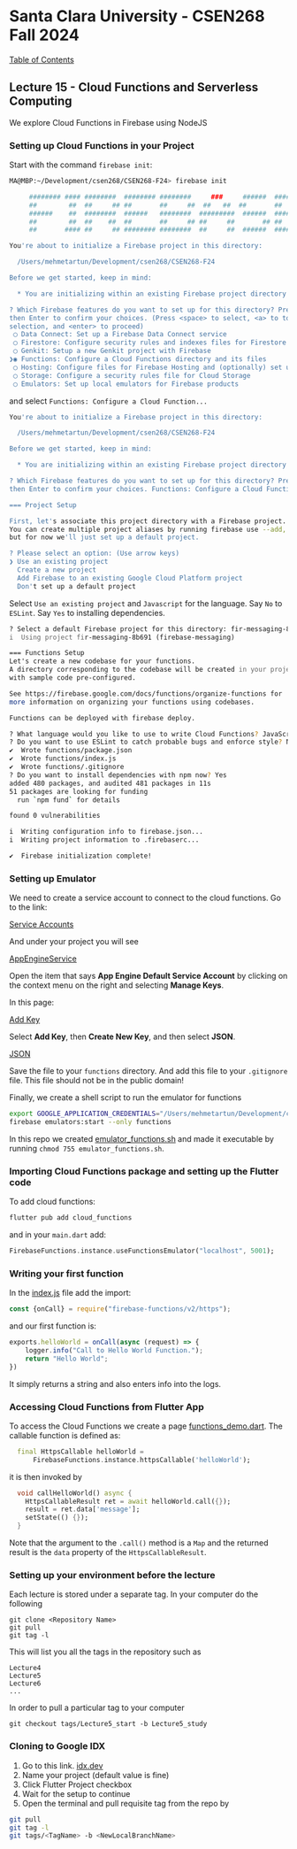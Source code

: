 # Santa Clara University - CSEN268 Fall 2024

[Table of Contents](/toc.md)


## Lecture 15 - Cloud Functions and Serverless Computing
We explore Cloud Functions in Firebase using NodeJS

### Setting up Cloud Functions in your Project
Start with the command `firebase init`:
```zsh
MA@MBP:~/Development/csen268/CSEN268-F24> firebase init

     ######## #### ########  ######## ########     ###     ######  ########
     ##        ##  ##     ## ##       ##     ##  ##   ##  ##       ##
     ######    ##  ########  ######   ########  #########  ######  ######
     ##        ##  ##    ##  ##       ##     ## ##     ##       ## ##
     ##       #### ##     ## ######## ########  ##     ##  ######  ########

You're about to initialize a Firebase project in this directory:

  /Users/mehmetartun/Development/csen268/CSEN268-F24

Before we get started, keep in mind:

  * You are initializing within an existing Firebase project directory

? Which Firebase features do you want to set up for this directory? Press Space to select features, 
then Enter to confirm your choices. (Press <space> to select, <a> to toggle all, <i> to invert 
selection, and <enter> to proceed)
 ◯ Data Connect: Set up a Firebase Data Connect service
 ◯ Firestore: Configure security rules and indexes files for Firestore
 ◯ Genkit: Setup a new Genkit project with Firebase
❯◉ Functions: Configure a Cloud Functions directory and its files
 ◯ Hosting: Configure files for Firebase Hosting and (optionally) set up GitHub Action deploys
 ◯ Storage: Configure a security rules file for Cloud Storage
 ◯ Emulators: Set up local emulators for Firebase products
```
and select `Functions: Configure a Cloud Function...`
```zsh
You're about to initialize a Firebase project in this directory:

  /Users/mehmetartun/Development/csen268/CSEN268-F24

Before we get started, keep in mind:

  * You are initializing within an existing Firebase project directory

? Which Firebase features do you want to set up for this directory? Press Space to select features, 
then Enter to confirm your choices. Functions: Configure a Cloud Functions directory and its files

=== Project Setup

First, let's associate this project directory with a Firebase project.
You can create multiple project aliases by running firebase use --add, 
but for now we'll just set up a default project.

? Please select an option: (Use arrow keys)
❯ Use an existing project 
  Create a new project 
  Add Firebase to an existing Google Cloud Platform project 
  Don't set up a default project 
```
Select `Use an existing project` and `Javascript` for the language. Say `No` to `ESLint`. Say `Yes` to installing dependencies.
```zsh
? Select a default Firebase project for this directory: fir-messaging-8b691 (firebase-messaging)
i  Using project fir-messaging-8b691 (firebase-messaging)

=== Functions Setup
Let's create a new codebase for your functions.
A directory corresponding to the codebase will be created in your project
with sample code pre-configured.

See https://firebase.google.com/docs/functions/organize-functions for
more information on organizing your functions using codebases.

Functions can be deployed with firebase deploy.

? What language would you like to use to write Cloud Functions? JavaScript
? Do you want to use ESLint to catch probable bugs and enforce style? No
✔  Wrote functions/package.json
✔  Wrote functions/index.js
✔  Wrote functions/.gitignore
? Do you want to install dependencies with npm now? Yes
added 480 packages, and audited 481 packages in 11s
51 packages are looking for funding
  run `npm fund` for details

found 0 vulnerabilities

i  Writing configuration info to firebase.json...
i  Writing project information to .firebaserc...

✔  Firebase initialization complete!
```

### Setting up Emulator
We need to create a service account to connect to the cloud functions. Go to the link:

[Service Accounts](https://console.cloud.google.com/iam-admin/serviceaccounts)

And under your project you will see

[AppEngineService](/assets/images/ServiceAccountSetup.png) 

Open the item that says **App Engine Default Service Account** by clicking on the 
context menu on the right and selecting **Manage Keys**. 

In this page:

[Add Key](/assets/images/AddKeyPage.png)

Select **Add Key**, then **Create New Key**, and then select **JSON**.

[JSON](/assets/images/CreateJsonKey.png)

Save the file to your `functions` directory. And add this file to your `.gitignore` file. 
This file should not be in the public domain!

Finally, we create a shell script to run the emulator for functions
```zsh
export GOOGLE_APPLICATION_CREDENTIALS="/Users/mehmetartun/Development/csen268/CSEN268-F24/functions/fir-messaging-8b691-18ea76b9df31.json"
firebase emulators:start --only functions
```
In this repo we created [emulator_functions.sh](/emulator_functions.sh) and made it executable by running `chmod 755 emulator_functions.sh`.

### Importing Cloud Functions package and setting up the Flutter code
To add cloud functions:
```zsh
flutter pub add cloud_functions
```
and in your `main.dart` add:
```dart
FirebaseFunctions.instance.useFunctionsEmulator("localhost", 5001);
```

### Writing your first function
In the [index.js](/functions/index.js) file add the import:
```js
const {onCall} = require("firebase-functions/v2/https");
```
and our first function is:
```js
exports.helloWorld = onCall(async (request) => {
    logger.info("Call to Hello World Function.");
    return "Hello World";
})
```
It simply returns a string and also enters info into the logs.

### Accessing Cloud Functions from Flutter App
To access the Cloud Functions we create a page [functions_demo.dart](/lib/pages/functions_demo.dart).
The callable function is defined as:
```dart
  final HttpsCallable helloWorld =
      FirebaseFunctions.instance.httpsCallable('helloWorld');
```
it is then invoked by
```dart
  void callHelloWorld() async {
    HttpsCallableResult ret = await helloWorld.call({});
    result = ret.data['message'];
    setState(() {});
  }
```
Note that the argument to the `.call()` method is a `Map` and the returned result is the `data` property of the `HttpsCallableResult`.



### Setting up your environment before the lecture

Each lecture is stored under a separate tag. In your computer do the following

    git clone <Repository Name>
    git pull
    git tag -l

This will list you all the tags in the repository such as

    Lecture4
    Lecture5
    Lecture6
    ...

In order to pull a particular tag to your computer

    git checkout tags/Lecture5_start -b Lecture5_study

### Cloning to Google IDX

1. Go to this link. [idx.dev](https://idx.google.com/import?url=https://github.com/mehmetartun/CSEN268-F24)
2. Name your project (default value is fine)
3. Click Flutter Project checkbox
4. Wait for the setup to continue
5. Open the terminal and pull requisite tag from the repo by
```zsh
git pull
git tag -l
git tags/<TagName> -b <NewLocalBranchName>
```



